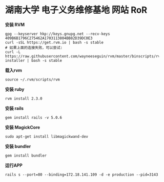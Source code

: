 # 湖南大学 电子义务维修基地 网站 RoR

**安装 RVM**

```
gpg --keyserver hkp://keys.gnupg.net --recv-keys 409B6B1796C275462A1703113804BB82D39DC0E3
curl -sSL https://get.rvm.io | bash -s stable
# 如果上面的连接失败，可以尝试:
curl -L https://raw.githubusercontent.com/wayneeseguin/rvm/master/binscripts/rvm-installer | bash -s stable
```
**载入rvm**
```
source ~/.rvm/scripts/rvm
```
**安装 ruby**
```
rvm install 2.3.0
```
**安装 rails**
```
gem install rails -v 5.0.6
```
**安装 MagickCore**
```
sudo apt-get install libmagickwand-dev
```
**安装 bundler**
```
gem install bundler
```
**运行APP**
```
rails s --port=80 --binding=172.18.141.109 -d -e production --pid=3143
```
